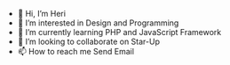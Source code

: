 - 👋 Hi, I’m Heri
- 👀 I’m interested in Design and Programming
- 🌱 I’m currently learning PHP and JavaScript Framework
- 💞️ I’m looking to collaborate on Star-Up
- 📫 How to reach me Send Email

<!---
089528/089528 is a ✨ special ✨ repository because its `README.md` (this file) appears on your GitHub profile.
You can click the Preview link to take a look at your changes.
--->
